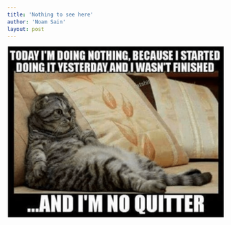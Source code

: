 ```yaml
---
title: 'Nothing to see here'
author: 'Noam Sain'
layout: post
---
```


![](/assets/2020/2020-11-doing-nothing.png)
